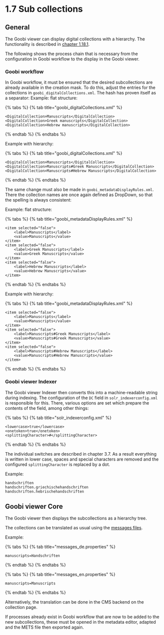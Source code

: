 # 1.7 Sub collections

## General

The Goobi viewer can display digital collections with a hierarchy. The functionality is described in [chapter 1.18.1](../../conf/1/18/1.md).&#x20;

The following shows the process chain that is necessary from the configuration in Goobi workflow to the display in the Goobi viewer.

### Goobi workflow

In Goobi workflow, it must be ensured that the desired subcollections are already available in the creation mask. To do this, adjust the entries for the collections in `goobi_digitalCollections.xml`. The hash has proven itself as a separator: Example: flat structure:

{% tabs %}
{% tab title="goobi_digitalCollections.xml" %}
```markup
<DigitalCollection>Manuscripts</DigitalCollection>
<DigitalCollection>Greek manuscripts</DigitalCollection>
<DigitalCollection>Hebrew manuscripts</DigitalCollection>
```
{% endtab %}
{% endtabs %}

Example with hierarchy:

{% tabs %}
{% tab title="goobi_digitalCollections.xml" %}
```markup
<DigitalCollection>Manuscripts</DigitalCollection>
<DigitalCollection>Manuscripts#Greek Manuscripts</DigitalCollection>
<DigitalCollection>Manuscripts#Hebrew Manuscripts</DigitalCollection>
```
{% endtab %}
{% endtabs %}

The same change must also be made in `goobi_metadataDisplayRules.xml`. There the collection names are once again defined as DropDown, so that the spelling is always consistent:&#x20;

Example: flat structure:

{% tabs %}
{% tab title="goobi_metadataDisplayRules.xml" %}
```markup
<item selected="false">
    <label>Manuscripts</label>
    <value>Manuscripts</value>
</item>
<item selected="false">
    <label>Greek Manuscripts</label>
    <value>Greek Manuscripts</value>
</item>
<item selected="false">
    <label>Hebrew Manuscripts</label>
    <value>Hebrew Manuscripts</value>
</item>
```
{% endtab %}
{% endtabs %}

Example with hierarchy:

{% tabs %}
{% tab title="goobi_metadataDisplayRules.xml" %}
```markup
<item selected="false">
    <label>Manuscripts</label>
    <value>Manuscripts</value>
</item>
<item selected="false">
    <label>Manuscripts#Greek Manuscripts</label>
    <value>Manuscripts#Greek Manuscripts</value>
</item>
<item selected="false">
    <label>Manuscripts#Hebrew Manuscripts</label>
    <value>Manuscripts#Hebrew Manuscripts</value>
</item>
```
{% endtab %}
{% endtabs %}

### Goobi viewer Indexer

The Goobi viewer Indexer then converts this into a machine-readable string during indexing. The configuration of the `DC` field in `solr_indexerconfig.xml` is responsible for this. There, various options are set which prepare the contents of the field, among other things:

{% tabs %}
{% tab title="solr_indexerconfig.xml" %}
```markup
<lowercase>true</lowercase>
<onetoken>true</onetoken>
<splittingCharacter>#</splittingCharacter>
```
{% endtab %}
{% endtabs %}

The individual switches are described in chapter 3.7. As a result everything is written in lower case, spaces and special characters are removed and the configured `splittingCharacter` is replaced by a dot.&#x20;

Example:

```
handschriften
handschriften.griechischehandschriften
handschriften.hebrischehandschriften
```

## Goobi viewer Core

The Goobi viewer then displays the subcollections as a hierarchy tree.&#x20;

The collections can be translated as usual using the [messages files](../../conf/1/2.md).&#x20;

Example:

{% tabs %}
{% tab title="messages_de.properties" %}
```
manuscripts=Handschriften
```
{% endtab %}
{% endtabs %}

{% tabs %}
{% tab title="messages_en.properties" %}
```
manuscripts=Manuscripts
```
{% endtab %}
{% endtabs %}

Alternatively, the translation can be done in the CMS backend on the collection page.&#x20;

If processes already exist in Goobi workflow that are now to be added to the new subcollections, these must be opened in the metadata editor, adapted and the METS file then exported again.
